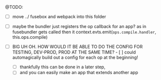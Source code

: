 @TODO:
  - [ ] move ../ fusebox and webpack into this folder
  - [ ] maybe the bundler just registers the op callback for an app?
        as in fusebundler gets called
        then it context.evts.emit(`ops.compile.handler`, this.ops.compile)

  - [ ] BIG UH OH.
        HOW WOULD IT BE ABLE TO DO THE CONFIG FOR TESTING, DEV-PROD, PROD AT THE SAME TIME?
        - [ ] could automagically build out a config for each op at the beginning!
      - [ ] thankfully this can be done in a later step,
      - [ ] and you can easily make an app that extends another app
